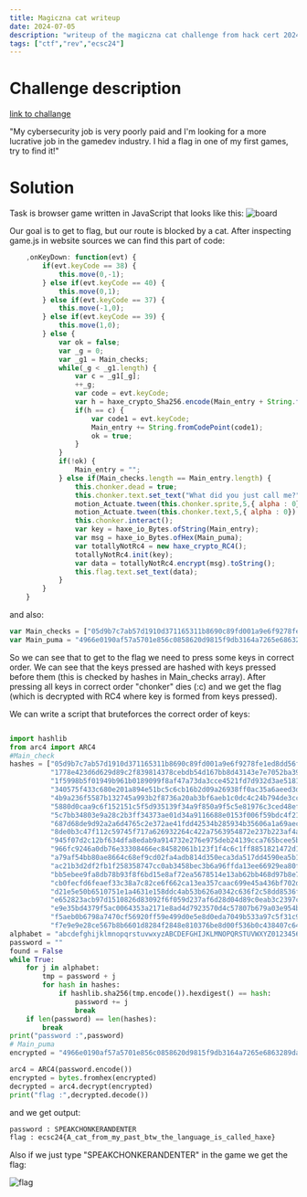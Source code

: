 ```yaml
---
title: Magiczna cat writeup
date: 2024-07-05
description: "writeup of the magiczna cat challenge from hack cert 2024 ctf"
tags: ["ctf","rev","ecsc24"]
---
```


# Challenge description

[link to challange](https://hack.cert.pl/challenge/magiczna-cat)

"My cybersecurity job is very poorly paid and I'm looking for a more lucrative job in the gamedev industry. I hid a flag in one of my first games, try to find it!"

# Solution

Task is browser game written in JavaScript that looks like this:
![board](/images/board.png)

Our goal is to get to flag, but our route is blocked by a cat. After inspecting game.js in website sources we can find this part of code:
```javascript
	,onKeyDown: function(evt) {
		if(evt.keyCode == 38) {
			this.move(0,-1);
		} else if(evt.keyCode == 40) {
			this.move(0,1);
		} else if(evt.keyCode == 37) {
			this.move(-1,0);
		} else if(evt.keyCode == 39) {
			this.move(1,0);
		} else {
			var ok = false;
			var _g = 0;
			var _g1 = Main_checks;
			while(_g < _g1.length) {
				var c = _g1[_g];
				++_g;
				var code = evt.keyCode;
				var h = haxe_crypto_Sha256.encode(Main_entry + String.fromCodePoint(code));
				if(h == c) {
					var code1 = evt.keyCode;
					Main_entry += String.fromCodePoint(code1);
					ok = true;
				}
			}
			if(!ok) {
				Main_entry = "";
			} else if(Main_checks.length == Main_entry.length) {
				this.chonker.dead = true;
				this.chonker.text.set_text("What did you just call me?");
				motion_Actuate.tween(this.chonker.sprite,5,{ alpha : 0}).delay(1);
				motion_Actuate.tween(this.chonker.text,5,{ alpha : 0}).delay(1);
				this.chonker.interact();
				var key = haxe_io_Bytes.ofString(Main_entry);
				var msg = haxe_io_Bytes.ofHex(Main_puma);
				var totallyNotRc4 = new haxe_crypto_RC4();
				totallyNotRc4.init(key);
				var data = totallyNotRc4.encrypt(msg).toString();
				this.flag.text.set_text(data);
			}
		}
	}
```

and also:

```javascript
var Main_checks = ["05d9b7c7ab57d1910d371165311b8690c89fd001a9e6f9278fe1ed8dd56f0788","1778e423d6d629d89c2f839814378cebdb54d167bb8d43143e7e7052ba390546","1f5998b5f01949b961b0189099f8af47a73da3cce4521fd7d932d3ae518106f1","340575f433c680e201a894e51bc5c6cb16b2d09a26938ff0ac35a6aeed3dd66b","4b9a236f5587b132745a993b2f8736a20ab3bf6aeb1c0dc4c24b794de3cc7e4a","5880d0caa9c6f152151c5f5d935139f34a9f850a9f5c5e81976c3ced48ef5ba0","5c7bb34803e9a28c2b3ff34373ae01d34a9116688e0153f006f59bdc4f21f0c1","687d68de9d92a2a6d4765c2e372ae41fdd42534b285934b35606a1a69aeca453","8de0b3c47f112c59745f717a626932264c422a7563954872e237b223af4ad643","945f07d2c12bf634dfa8edab9a914732e276e975deb24139cca765bcee5b4d4c","966fc9246a0db76e33308466ec84582061b123f1f4c6c1ff8851821472d17a05","a79af54bb80ae8664c68ef9cd02fa4adb814d350eca3da517dd4590ea5b12912","ac21b3d2df2fb1f258358747cc0ab3458bec3b6a96ffda13ee66929ea80f0a46","bb5ebee9fa8db78b93f8f6bd15e8af72ea5678514e13ab62bb468d97b8e76b7e","cb0fecfd6feaef33c38a7c82ce6f662ca13ea357caac699e45a436bf702db8c6","d21e5e50b6510751e1a4631e158ddc4ab53b626a0342c636f2c58dd8536f851c","e652823acb97d1510826d83092f6f059d237af6d28d04d89c0eab3c2397cea82","e9e35bd4379f5ac0064353a2171e8ad4d7923570d4c57807b679a03e954b99cd","f5aeb0b6798a7470cf56920ff59e499d0e5e8d0eda7049b533a97c5f31c93e8b","f7e9e9e28ce567b8b6601d8284f2848e810376be8d00f536b0c438407c64a114"];
var Main_puma = "4966e0190af57a5701e856c0858620d9815f9db3164a7265e6863289da22fe163c5a7253dd1119e36bd67b66f9f4e07b516df939d487db6fdff5";

```

So we can see that to get to the flag we need to press some keys in correct order. We can see that the keys pressed are hashed with keys pressed before them (this is checked by hashes in Main_checks array). After pressing all keys in correct order "chonker" dies (:c) and we get the flag (which is decrypted with RC4 where key is formed from keys pressed).

We can write a script that bruteforces the correct order of keys:
```python

import hashlib
from arc4 import ARC4
#Main_check
hashes = ["05d9b7c7ab57d1910d371165311b8690c89fd001a9e6f9278fe1ed8dd56f0788",
          "1778e423d6d629d89c2f839814378cebdb54d167bb8d43143e7e7052ba390546",
          "1f5998b5f01949b961b0189099f8af47a73da3cce4521fd7d932d3ae518106f1",
          "340575f433c680e201a894e51bc5c6cb16b2d09a26938ff0ac35a6aeed3dd66b",
          "4b9a236f5587b132745a993b2f8736a20ab3bf6aeb1c0dc4c24b794de3cc7e4a",
          "5880d0caa9c6f152151c5f5d935139f34a9f850a9f5c5e81976c3ced48ef5ba0",
          "5c7bb34803e9a28c2b3ff34373ae01d34a9116688e0153f006f59bdc4f21f0c1",
          "687d68de9d92a2a6d4765c2e372ae41fdd42534b285934b35606a1a69aeca453",
          "8de0b3c47f112c59745f717a626932264c422a7563954872e237b223af4ad643",
          "945f07d2c12bf634dfa8edab9a914732e276e975deb24139cca765bcee5b4d4c",
          "966fc9246a0db76e33308466ec84582061b123f1f4c6c1ff8851821472d17a05",
          "a79af54bb80ae8664c68ef9cd02fa4adb814d350eca3da517dd4590ea5b12912",
          "ac21b3d2df2fb1f258358747cc0ab3458bec3b6a96ffda13ee66929ea80f0a46",
          "bb5ebee9fa8db78b93f8f6bd15e8af72ea5678514e13ab62bb468d97b8e76b7e",
          "cb0fecfd6feaef33c38a7c82ce6f662ca13ea357caac699e45a436bf702db8c6",
          "d21e5e50b6510751e1a4631e158ddc4ab53b626a0342c636f2c58dd8536f851c",
          "e652823acb97d1510826d83092f6f059d237af6d28d04d89c0eab3c2397cea82",
          "e9e35bd4379f5ac0064353a2171e8ad4d7923570d4c57807b679a03e954b99cd",
          "f5aeb0b6798a7470cf56920ff59e499d0e5e8d0eda7049b533a97c5f31c93e8b",
          "f7e9e9e28ce567b8b6601d8284f2848e810376be8d00f536b0c438407c64a114"]
alphabet = "abcdefghijklmnopqrstuvwxyzABCDEFGHIJKLMNOPQRSTUVWXYZ0123456789!@#$%^&*()_+{}|:<>?"
password = ""
found = False
while True:
    for j in alphabet:
        tmp = password + j
        for hash in hashes:
            if hashlib.sha256(tmp.encode()).hexdigest() == hash:
                password += j
                break
    if len(password) == len(hashes):
        break
print("password :",password)
# Main_puma
encrypted = "4966e0190af57a5701e856c0858620d9815f9db3164a7265e6863289da22fe163c5a7253dd1119e36bd67b66f9f4e07b516df939d487db6fdff5"

arc4 = ARC4(password.encode())
encrypted = bytes.fromhex(encrypted)
decrypted = arc4.decrypt(encrypted)
print("flag :",decrypted.decode())

```

and we get output:

```bash
password : SPEAKCHONKERANDENTER
flag : ecsc24{A_cat_from_my_past_btw_the_language_is_called_haxe}
```

Also if we just type "SPEAKCHONKERANDENTER" in the game we get the flag:

![flag](/images/solved.png)

